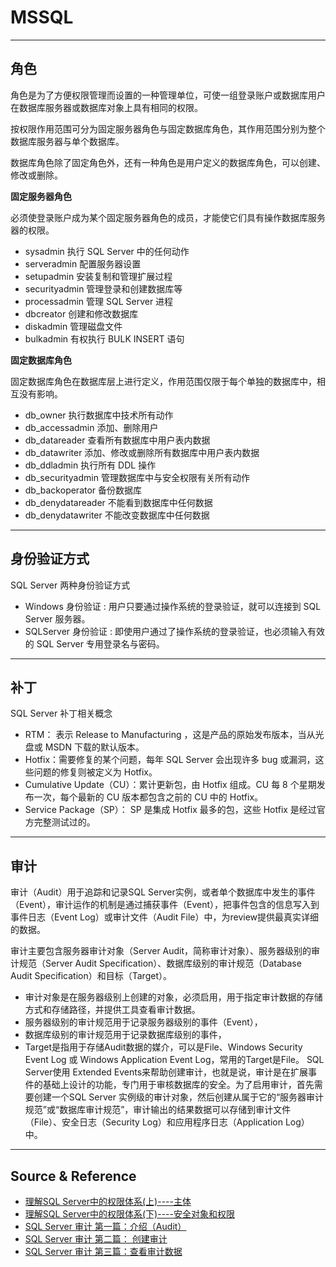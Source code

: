 # MSSQL

---

## 角色

角色是为了方便权限管理而设置的一种管理单位，可使一组登录账户或数据库用户在数据库服务器或数据库对象上具有相同的权限。

按权限作用范围可分为固定服务器角色与固定数据库角色，其作用范围分别为整个数据库服务器与单个数据库。

数据库角色除了固定角色外，还有一种角色是用户定义的数据库角色，可以创建、修改或删除。

**固定服务器角色**

必须使登录账户成为某个固定服务器角色的成员，才能使它们具有操作数据库服务器的权限。

- sysadmin 执行 SQL Server 中的任何动作
- serveradmin 配置服务器设置
- setupadmin 安装复制和管理扩展过程
- securityadmin 管理登录和创建数据库等
- processadmin 管理 SQL Server 进程
- dbcreator 创建和修改数据库
- diskadmin 管理磁盘文件
- bulkadmin 有权执行 BULK INSERT 语句

**固定数据库角色**

固定数据库角色在数据库层上进行定义，作用范围仅限于每个单独的数据库中，相互没有影响。

- db_owner 执行数据库中技术所有动作
- db_accessadmin 添加、删除用户
- db_datareader 查看所有数据库中用户表内数据
- db_datawriter 添加、修改或删除所有数据库中用户表内数据
- db_ddladmin 执行所有 DDL 操作
- db_securityadmin 管理数据库中与安全权限有关所有动作
- db_backoperator 备份数据库
- db_denydatareader 不能看到数据库中任何数据
- db_denydatawriter 不能改变数据库中任何数据

---

## 身份验证方式

SQL Server 两种身份验证方式
- Windows 身份验证 : 用户只要通过操作系统的登录验证，就可以连接到 SQL Server 服务器。
- SQLServer 身份验证 : 即使用户通过了操作系统的登录验证，也必须输入有效的 SQL Server 专用登录名与密码。

---

## 补丁

SQL Server 补丁相关概念
- RTM： 表示 Release to Manufacturing ，这是产品的原始发布版本，当从光盘或 MSDN 下载的默认版本。
- Hotfix：需要修复的某个问题，每年 SQL Server 会出现许多 bug 或漏洞，这些问题的修复则被定义为 Hotfix。
- Cumulative Update（CU）：累计更新包，由 Hotfix 组成。CU 每 8 个星期发布一次，每个最新的 CU 版本都包含之前的 CU 中的 Hotfix。
- Service Package（SP）： SP 是集成 Hotfix 最多的包，这些 Hotfix 是经过官方完整测试过的。

---

## 审计

审计（Audit）用于追踪和记录SQL Server实例，或者单个数据库中发生的事件（Event），审计运作的机制是通过捕获事件（Event），把事件包含的信息写入到事件日志（Event Log）或审计文件（Audit File）中，为review提供最真实详细的数据。

审计主要包含服务器审计对象（Server Audit，简称审计对象）、服务器级别的审计规范（Server Audit Specification）、数据库级别的审计规范（Database Audit Specification）和目标（Target）。
- 审计对象是在服务器级别上创建的对象，必须启用，用于指定审计数据的存储方式和存储路径，并提供工具查看审计数据。
- 服务器级别的审计规范用于记录服务器级别的事件（Event），
- 数据库级别的审计规范用于记录数据库级别的事件，
- Target是指用于存储Audit数据的媒介，可以是File、Windows Security Event Log 或 Windows Application Event Log，常用的Target是File。
SQL Server使用 Extended Events来帮助创建审计，也就是说，审计是在扩展事件的基础上设计的功能，专门用于审核数据库的安全。为了启用审计，首先需要创建一个SQL Server 实例级的审计对象，然后创建从属于它的“服务器审计规范”或“数据库审计规范”，审计输出的结果数据可以存储到审计文件（File）、安全日志（Security Log）和应用程序日志（Application Log）中。

---

## Source & Reference

- [理解SQL Server中的权限体系(上)----主体](https://www.cnblogs.com/CareySon/archive/2012/04/10/mssql-security-principal.html)
- [理解SQL Server中的权限体系(下)----安全对象和权限](https://www.cnblogs.com/CareySon/archive/2012/04/12/SQL-Security-SecurableAndPermission.html)
- [SQL Server 审计 第一篇：介绍（Audit）](https://www.cnblogs.com/ljhdo/p/14085487.html)
- [SQL Server 审计 第二篇： 创建审计](https://www.cnblogs.com/ljhdo/p/5721668.html)
- [SQL Server 审计 第三篇：查看审计数据](https://www.cnblogs.com/ljhdo/p/13232283.html)
